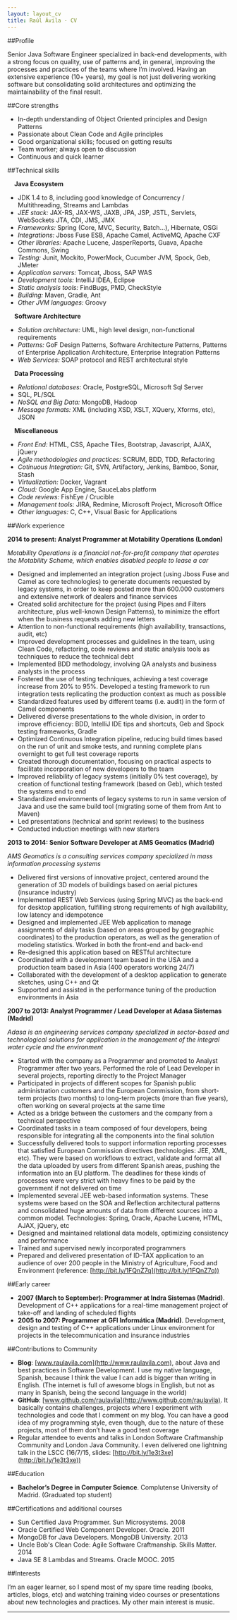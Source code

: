 ```yaml
---
layout: layout_cv
title: Raúl Ávila - CV
---
```


##Profile

Senior Java Software Engineer specialized in back-end developments, with a strong focus on quality, use of patterns and, in general, improving the processes and practices of the teams where I’m involved. Having an extensive experience (10+ years), my goal is not just delivering working software but consolidating solid architectures and optimizing the maintainability of the final result.

##Core strengths

* In-depth understanding of Object Oriented principles and Design Patterns
* Passionate about Clean Code and Agile principles
* Good organizational skills; focused on getting results
* Team worker; always open to discussion
* Continuous and quick learner

##Technical skills

&nbsp;&nbsp;&nbsp;&nbsp;**Java Ecosystem**

* JDK 1.4 to 8, including good knowledge of Concurrency / Multithreading, Streams and Lambdas
* *JEE stack:* JAX-RS, JAX-WS, JAXB, JPA, JSP, JSTL, Servlets, WebSockets  JTA, CDI, JMS, JMX
* *Frameworks:* Spring (Core, MVC, Security, Batch...), Hibernate, OSGi
* *Integrations:* Jboss Fuse ESB, Apache Camel, ActiveMQ, Apache CXF
* *Other libraries:* Apache Lucene, JasperReports, Guava, Apache Commons, Swing
* *Testing:* Junit, Mockito, PowerMock, Cucumber JVM, Spock, Geb, JMeter
* *Application servers:* Tomcat, Jboss, SAP WAS
* *Development tools:* IntelliJ IDEA, Eclipse
* *Static analysis tools:* FindBugs, PMD, CheckStyle
* *Building:* Maven, Gradle, Ant
* *Other JVM languages:* Groovy

&nbsp;&nbsp;&nbsp;&nbsp;**Software Architecture**

* *Solution architecture:* UML, high level design, non-functional requirements
* *Patterns:* GoF Design Patterns, Software Architecture Patterns, Patterns of Enterprise Application Architecture, Enterprise Integration Patterns
* *Web Services:* SOAP protocol and REST architectural style

&nbsp;&nbsp;&nbsp;&nbsp;**Data Processing**

* *Relational databases:* Oracle, PostgreSQL, Microsoft Sql Server
* SQL, PL/SQL
* *NoSQL and Big Data:* MongoDB, Hadoop
* *Message formats:* XML (including XSD, XSLT, XQuery, Xforms, etc), JSON

&nbsp;&nbsp;&nbsp;&nbsp;**Miscellaneous**

* *Front End:* HTML, CSS, Apache Tiles, Bootstrap, Javascript, AJAX, jQuery
* *Agile methodologies and practices:* SCRUM, BDD, TDD, Refactoring
* *Cotinuous Integration:* Git, SVN, Artifactory, Jenkins, Bamboo, Sonar, Stash
* *Virtualization:* Docker, Vagrant
* *Cloud:* Google App Engine, SauceLabs platform
* *Code reviews:* FishEye / Crucible
* *Management tools:* JIRA, Redmine, Microsoft Project, Microsoft Office
* *Other languages:* C, C++, Visual Basic for Applications

##Work experience

**2014 to present: Analyst Programmer at  Motability Operations (London)**

*Motability Operations is a financial not-for-profit company that operates the Motability Scheme, which enables disabled people to lease a car*

* Designed and implemented an integration project (using Jboss Fuse and Camel as core technologies) to generate documents requested  by legacy systems, in order to keep posted more than 600.000 customers and extensive network of dealers and finance services
* Created solid architecture for the project (using Pipes and Filters architecture, plus well-known Design Patterns), to minimize the effort when the business requests adding new letters
* Attention to non-functional requirements (high availability, transactions, audit, etc)
* Improved development processes and guidelines in the team, using Clean Code, refactoring,  code reviews and static analysis tools as techniques to reduce the technical debt
* Implemented BDD methodology, involving QA analysts and business analysts in the process
* Fostered the use of testing techniques, achieving a test coverage increase from 20% to 95%. Developed a testing framework to run integration tests replicating the production context as much as possible
* Standardized features used by different teams (i.e. audit) in the form of Camel components
* Delivered diverse  presentations to the whole division, in order to improve efficiency: BDD, IntelliJ IDE tips and shortcuts, Geb and Spock testing frameworks, Gradle
* Optimized Continuous Integration pipeline, reducing build times based on the run of unit and smoke tests, and running complete plans overnight to get full test coverage reports
* Created thorough documentation, focusing on practical aspects to facilitate incorporation of new developers to the team
* Improved reliability of legacy systems (initially 0% test coverage), by creation of functional testing framework (based on Geb), which tested the systems end to end
* Standardized environments of legacy systems to run in same version of Java and use the same build tool (migrating some of them from Ant to Maven)
* Led presentations (technical and sprint reviews) to the business
* Conducted induction meetings with new starters

**2013 to 2014: Senior Software Developer at AMS Geomatics (Madrid)**

*AMS Geomatics is a consulting services company specialized in mass information processing systems*

* Delivered first versions of innovative project, centered around the generation of 3D models of buildings based on aerial pictures (insurance industry)
* Implemented REST Web Services (using Spring MVC) as the back-end for desktop application, fulfilling strong requirements of high availability, low latency and idempotence
* Designed and implemented JEE Web application to manage assignments of daily tasks (based on areas grouped by geographic coordinates) to the production operators, as well as the generation of modeling statistics. Worked in both the front-end and back-end
* Re-designed this application based on RESTful architecture
* Coordinated with a development team based in the USA and a production team based in Asia (400 operators working 24/7)
* Collaborated with the development of a desktop application to generate sketches, using C++ and Qt
* Supported and assisted in the performance tuning of the production environments in Asia

**2007 to 2013: Analyst Programmer / Lead Developer at Adasa Sistemas (Madrid)**

*Adasa is an engineering services company specialized in sector-based and technological solutions for application in the management of the integral water cycle and the environment*

* Started with the company as a Programmer and promoted to Analyst Programmer after two years.  Performed the role of Lead Developer in several projects, reporting directly to the Project Manager
* Participated in projects of different scopes for Spanish public administration customers and the European Commission, from short-term projects (two months) to long-term projects (more than five years), often working on several projects at the same time
* Acted as a bridge between the customers and the company from a technical perspective
* Coordinated tasks in a team composed of four developers, being responsible for integrating all the components into the final solution
* Successfully delivered tools to support information reporting processes that satisfied European Commission directives (technologies: JEE, XML, etc). They were based on workflows to extract, validate and format all the data uploaded by users from different Spanish areas, pushing the information into an EU platform. The deadlines for these kinds of processes were very strict with heavy fines to be paid by the government if not delivered on time
* Implemented several JEE web-based information systems. These systems were based on the SOA and Reflection architectural patterns and consolidated huge amounts of data from different sources into a common model. Technologies: Spring, Oracle, Apache Lucene, HTML, AJAX, jQuery, etc
* Designed and maintained relational data models, optimizing consistency and performance
* Trained and supervised newly incorporated programmers
* Prepared and delivered presentation of ID-TAX application to an audience of over 200 people in the Ministry of Agriculture, Food and Environment (reference: [http://bit.ly/1FQnZ7q](http://bit.ly/1FQnZ7q))

##Early career

* **2007 (March to September): Programmer at Indra Sistemas (Madrid)**. Development of C++ applications for a real-time management project of take-off and landing of scheduled flights
* **2005 to 2007: Programmer at GFI Informática (Madrid)**. Development, design and testing of C++ applications under Linux environment for projects in the telecommunication and insurance industries

##Contributions to Community

* **Blog**: [www.raulavila.com](http://www.raulavila.com), about Java and best practices in Software Development. I use my native language, Spanish, because I think the value I can add is bigger than writing in English. (The internet is full of awesome blogs in English, but not as many in Spanish, being the second language in the world)
* **GitHub**: [www.github.com/raulavila](http://www.github.com/raulavila). It basically contains challenges, projects where I experiment with technologies and code that I comment on my blog. You can have a good idea of my programming style, even though, due to the nature of these projects, most of them don’t have a good test coverage
* Regular attendee to events and talks in London Software Craftmanship Community and London Java Community. I even delivered one lightning talk in the LSCC (16/7/15, slides: [http://bit.ly/1e3t3xe](http://bit.ly/1e3t3xe))

##Education

* **Bachelor’s Degree in Computer Science**. Complutense University of Madrid. (Graduated top student)

##Certifications and additional courses

* Sun Certified Java Programmer. Sun Microsystems. 2008
* Oracle Certified Web Component Developer. Oracle. 2011
* MongoDB for Java Developers. MongoDB University. 2013
* Uncle Bob's Clean Code: Agile Software Craftmanship. Skills Matter. 2014
* Java SE 8 Lambdas and Streams. Oracle MOOC. 2015

##Interests

I’m an eager learner, so I spend most of my spare time reading (books, articles, blogs, etc) and watching training video courses or presentations about new technologies and practices. My other main interest is music.

<hr/>
